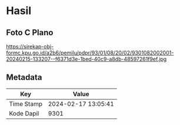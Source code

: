 # Hasil

## Foto C Plano

https://sirekap-obj-formc.kpu.go.id/a2b6/pemilu/pdpr/93/01/08/20/02/9301082002001-20240215-133207--f6371d3e-1bed-40c9-a8db-48597261f9ef.jpg


## Metadata

| Key        | Value               |
| ---------- | ------------------- |
| Time Stamp | 2024-02-17 13:05:41 |
| Kode Dapil | 9301                |




